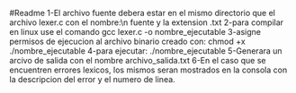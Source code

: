 #Readme
1-El archivo fuente debera estar en el mismo directorio que el archivo lexer.c con el nombre:\n
fuente y la extension .txt 
2-para compilar en linux use el comando gcc lexer.c -o nombre_ejecutable
3-asigne permisos de ejecucion al archivo binario creado con: chmod +x ./nombre_ejecutable
4-para ejecutar: ./nombre_ejecutable
5-Generara un arcivo de salida con el nombre archivo_salida.txt
6-En el caso que se encuentren errores lexicos, los mismos seran mostrados en la consola con la descripcion del error y el numero de linea.

